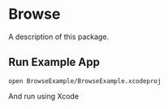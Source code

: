 # Browse

A description of this package.

## Run Example App
`open BrowseExample/BrowseExample.xcodeproj`

And run using Xcode
